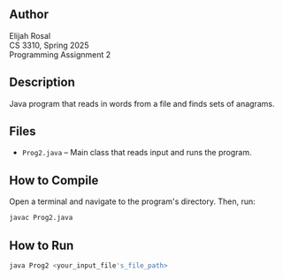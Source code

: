 ## Author
Elijah Rosal  
CS 3310, Spring 2025  
Programming Assignment 2  

## Description
Java program that reads in words from a file and finds sets of anagrams.

## Files
- `Prog2.java` – Main class that reads input and runs the program.

## How to Compile
Open a terminal and navigate to the program's directory. Then, run:
```bash
javac Prog2.java
```
## How to Run
```bash
java Prog2 <your_input_file's_file_path>
